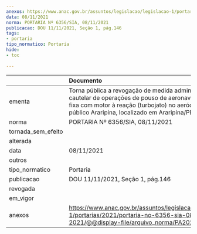 ```yaml
---
anexos: https://www.anac.gov.br/assuntos/legislacao/legislacao-1/portarias/2021/portaria-no-6356-sia-08-11-2021/@@display-file/arquivo_norma/PA2021-6356.pdf
data: 08/11/2021
norma: PORTARIA Nº 6356/SIA, 08/11/2021
publicacao: DOU 11/11/2021, Seção 1, pág.146
tags:
- portaria
tipo_normatico: Portaria
hide: 
- toc 
 
---
```


|                    | Documento                                                                                                                                                                                             |
|:-------------------|:------------------------------------------------------------------------------------------------------------------------------------------------------------------------------------------------------|
| ementa             | Torna pública a revogação de medida administrativa cautelar de operações de pouso de aeronaves de asa fixa com motor à reação (turbojato) no aeródromo público Araripina, localizado em Araripina/PE. |
| norma              | PORTARIA Nº 6356/SIA, 08/11/2021                                                                                                                                                                      |
| tornada_sem_efeito |                                                                                                                                                                                                       |
| alterada           |                                                                                                                                                                                                       |
| data               | 08/11/2021                                                                                                                                                                                            |
| outros             |                                                                                                                                                                                                       |
| tipo_normatico     | Portaria                                                                                                                                                                                              |
| publicacao         | DOU 11/11/2021, Seção 1, pág.146                                                                                                                                                                      |
| revogada           |                                                                                                                                                                                                       |
| em_vigor           |                                                                                                                                                                                                       |
| anexos             | https://www.anac.gov.br/assuntos/legislacao/legislacao-1/portarias/2021/portaria-no-6356-sia-08-11-2021/@@display-file/arquivo_norma/PA2021-6356.pdf                                                  |